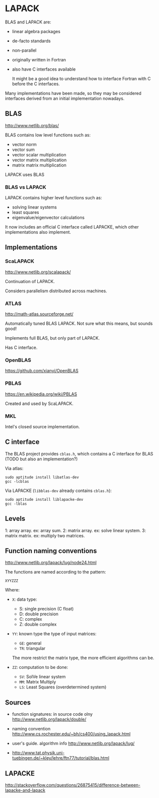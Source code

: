 # LAPACK

BLAS and LAPACK are:

-   linear algebra packages

-   de-facto standards

-   non-parallel

-   originally written in Fortran

-   also have C interfaces available

    It might be a good idea to understand how to interface Fortran with C before the C interfaces.

Many implementations have been made, so they may be considered interfaces derived from an initial implementation nowadays.

## BLAS

<http://www.netlib.org/blas/>

BLAS contains low level functions such as:

- vector norm
- vector sum
- vector scalar multiplication
- vector matrix multiplication
- matrix matrix multiplication

LAPACK uses BLAS

### BLAS vs LAPACK

LAPACK contains higher level functions such as:

- solving linear systems
- least squares
- eigenvalue/eigenvector calculations

It now includes an official C interface called LAPACKE, which other implementations also implement.

## Implementations

### ScaLAPACK

<http://www.netlib.org/scalapack/>

Continuation of LAPACK.

Considers parallelism distributed across machines.

### ATLAS

<http://math-atlas.sourceforge.net/>

Automatically tuned BLAS LAPACK. Not sure what this means, but sounds good!

Implements full BLAS, but only part of LAPACK.

Has C interface.

### OpenBLAS

<https://github.com/xianyi/OpenBLAS>

### PBLAS

<https://en.wikipedia.org/wiki/PBLAS>

Created and used by ScaLAPACK.

### MKL

Intel's closed source implementation.

## C interface

The BLAS project provides `cblas.h`, which contains a C interface for BLAS (TODO but also an implementation?)

Via atlas:

    sudo aptitude install libatlas-dev
    gcc -lcblas

Via LAPACKE (`libblas-dev` already contains `cblas.h`):

    sudo aptitude install liblapacke-dev
    gcc -lblas

## Levels

1: array array. ex: array sum.
2: matrix array. ex: solve linear system.
3: matrix matrix. ex: multiply two matrices.

## Function naming conventions

<http://www.netlib.org/lapack/lug/node24.html>

The functions are named according to the pattern:

    XYYZZZ

Where:

-   `X`: data type:

    - S: single precision (C float)
    - D: double precision
    - C: complex
    - Z: double complex

-   `YY`: known type the type of input matrices:

    - `GE`: general
    - `TR`: triangular

    The more restrict the matrix type, the more efficient algorithms can be.

-   `ZZ`: computation to be done:

    - `SV`: SolVe linear system
    - `MM`: Matrix Multiply
    - `LS`: Least Squares (overdetermined system)

## Sources

- function signatures: in source code olny <http://www.netlib.org/lapack/double/>

- naming convention <http://www.cs.rochester.edu/~bh/cs400/using_lapack.html>

- user's guide. algorithm info <http://www.netlib.org/lapack/lug/>

- <http://www.tat.physik.uni-tuebingen.de/~kley/lehre/ftn77/tutorial/blas.html>

## LAPACKE

<http://stackoverflow.com/questions/26875415/difference-between-lapacke-and-lapack>
